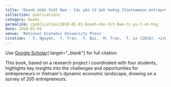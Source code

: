 ```yaml
---
title: "Doanh nhân Việt Nam - Các yếu tố ảnh hưởng [Vietnamese entrepreneurs – Factors affecting performance]"
collection: publications
category: books
permalink: /publication/2018-01-01-Doanh-nhn-Vit-Nam-Cc-yu-t-nh-hng
date: 2018-01-01
venue: 'National Economic University Press'
citation: ' V. Nguyen,  Y. Tran,  T. Bui,  M. Tran,  T. Le (2018). <i>Doanh nhân Việt Nam - Các yếu tố ảnh hưởng [Vietnamese entrepreneurs – Factors affecting performance]</i>. National University Press.'
---
```

Use [Google Scholar](https://scholar.google.com/scholar?q=Doanh+nhân+Việt+Nam+-+Các+yếu+tố+ảnh+hưởng[Vietnamese+entrepreneurs+–+Factors+affecting+performance]){:target="_blank"} for full citation

This book, based on a research project I coordinated with four students, highlights key insights into the challenges and opportunities for entrepreneurs in Vietnam's dynamic economic landscape, drawing on a survey of 205 entrepreneurs.
